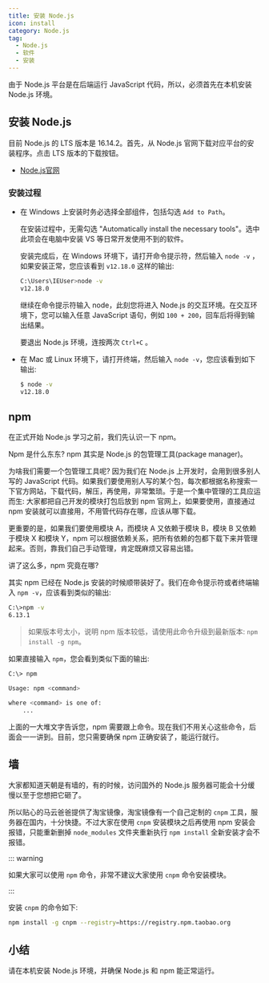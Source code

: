 ```yaml
---
title: 安装 Node.js
icon: install
category: Node.js
tag:
  - Node.js
  - 软件
  - 安装
---
```


由于 Node.js 平台是在后端运行 JavaScript 代码，所以，必须首先在本机安装 Node.js 环境。

<!-- more -->

## 安装 Node.js

目前 Node.js 的 LTS 版本是 16.14.2。首先，从 Node.js 官网下载对应平台的安装程序。点击 LTS 版本的下载按钮。

- [Node.js官网](https://nodejs.org/en/)

### 安装过程

- 在 Windows 上安装时务必选择全部组件，包括勾选 `Add to Path`。

  在安装过程中，无需勾选 "Automatically install the necessary tools"。选中此项会在电脑中安装 VS 等日常开发使用不到的软件。

  安装完成后，在 Windows 环境下，请打开命令提示符，然后输入 `node -v` ，如果安装正常，您应该看到 `v12.18.0` 这样的输出:

  ```bash
  C:\Users\IEUser>node -v
  v12.18.0
  ```

  继续在命令提示符输入 node，此刻您将进入 Node.js 的交互环境。在交互环境下，您可以输入任意 JavaScript 语句，例如 `100 + 200`，回车后将得到输出结果。

  要退出 Node.js 环境，连按两次 `Ctrl+C` 。

- 在 Mac 或 Linux 环境下，请打开终端，然后输入 `node -v`，您应该看到如下输出:

  ```sh
  $ node -v
  v12.18.0
  ```

## npm

在正式开始 Node.js 学习之前，我们先认识一下 npm。

Npm 是什么东东? npm 其实是 Node.js 的包管理工具(package manager)。

为啥我们需要一个包管理工具呢? 因为我们在 Node.js 上开发时，会用到很多别人写的 JavaScript 代码。如果我们要使用别人写的某个包，每次都根据名称搜索一下官方网站，下载代码，解压，再使用，非常繁琐。于是一个集中管理的工具应运而生: 大家都把自己开发的模块打包后放到 npm 官网上，如果要使用，直接通过 npm 安装就可以直接用，不用管代码存在哪，应该从哪下载。

更重要的是，如果我们要使用模块 A，而模块 A 又依赖于模块 B，模块 B 又依赖于模块 X 和模块 Y，npm 可以根据依赖关系，把所有依赖的包都下载下来并管理起来。否则，靠我们自己手动管理，肯定既麻烦又容易出错。

讲了这么多，npm 究竟在哪?

其实 npm 已经在 Node.js 安装的时候顺带装好了。我们在命令提示符或者终端输入 `npm -v`，应该看到类似的输出:

```bash
C:\>npm -v
6.13.1
```

> 如果版本号太小，说明 npm 版本较低，请使用此命令升级到最新版本: `npm install -g npm`。

如果直接输入 `npm`，您会看到类似下面的输出:

```bash
C:\> npm

Usage: npm <command>

where <command> is one of:
    ...
```

上面的一大堆文字告诉您，npm 需要跟上命令。现在我们不用关心这些命令，后面会一一讲到。目前，您只需要确保 npm 正确安装了，能运行就行。

## 墙

大家都知道天朝是有墙的，有的时候，访问国外的 Node.js 服务器可能会十分缓慢以至于您想把它砸了。

所以贴心的马云爸爸提供了淘宝镜像，淘宝镜像有一个自己定制的 `cnpm` 工具，服务器在国内，十分快捷。不过大家在使用 `cnpm` 安装模块之后再使用 npm 安装会报错，只能重新删掉 `node_modules` 文件夹重新执行 `npm install` 全新安装才会不报错。

::: warning

如果大家可以使用 `npm` 命令，非常不建议大家使用 `cnpm` 命令安装模块。

:::

安装 `cnpm` 的命令如下:

```sh
npm install -g cnpm --registry=https://registry.npm.taobao.org
```

## 小结

请在本机安装 Node.js 环境，并确保 Node.js 和 npm 能正常运行。
